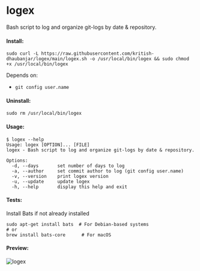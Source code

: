# logex
Bash script to log and organize git-logs by date & repository.

#### Install:
```shell
sudo curl -L https://raw.githubusercontent.com/kritish-dhaubanjar/logex/main/logex.sh -o /usr/local/bin/logex && sudo chmod +x /usr/local/bin/logex
```

Depends on:
- `git config user.name`

#### Uninstall:
```shell
sudo rm /usr/local/bin/logex
```

#### Usage:
```
$ logex --help
Usage: logex [OPTION]... [FILE]
logex - Bash script to log and organize git-logs by date & repository.

Options:
  -d, --days       set number of days to log
  -a, --author     set commit author to log (git config user.name)
  -v, --version    print logex version
  -u, --update     update logex
  -h, --help       display this help and exit
```

#### Tests:

Install Bats if not already installed

```
sudo apt-get install bats  # For Debian-based systems
# or
brew install bats-core      # For macOS
```

#### Preview:

![logex](https://github.com/kritish-dhaubanjar/logex/assets/25634165/728eec62-88ed-41d9-9a95-3cd9f36b664f)
